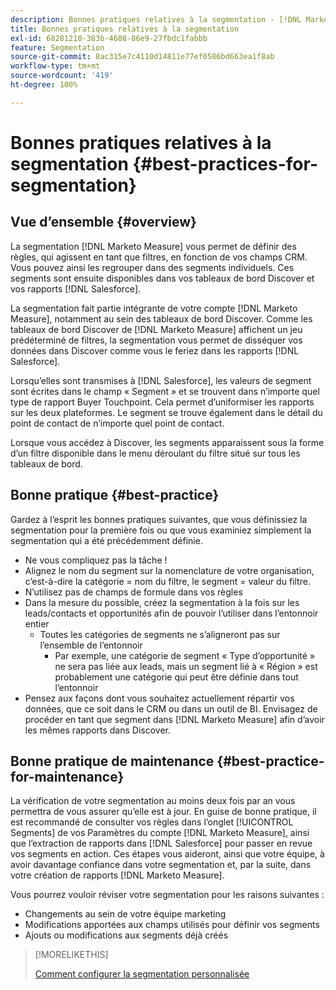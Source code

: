 ```yaml
---
description: Bonnes pratiques relatives à la segmentation - [!DNL Marketo Measure] - Documentation du produit
title: Bonnes pratiques relatives à la segmentation
exl-id: 68281210-383b-4688-86e9-27fbdc1fabbb
feature: Segmentation
source-git-commit: 8ac315e7c4110d14811e77ef0586bd663ea1f8ab
workflow-type: tm+mt
source-wordcount: '419'
ht-degree: 100%

---
```


# Bonnes pratiques relatives à la segmentation {#best-practices-for-segmentation}

## Vue d’ensemble {#overview}

La segmentation [!DNL Marketo Measure] vous permet de définir des règles, qui agissent en tant que filtres, en fonction de vos champs CRM. Vous pouvez ainsi les regrouper dans des segments individuels. Ces segments sont ensuite disponibles dans vos tableaux de bord Discover et vos rapports [!DNL Salesforce].

La segmentation fait partie intégrante de votre compte [!DNL Marketo Measure], notamment au sein des tableaux de bord Discover. Comme les tableaux de bord Discover de [!DNL Marketo Measure] affichent un jeu prédéterminé de filtres, la segmentation vous permet de disséquer vos données dans Discover comme vous le feriez dans les rapports [!DNL Salesforce].

Lorsqu’elles sont transmises à [!DNL Salesforce], les valeurs de segment sont écrites dans le champ « Segment » et se trouvent dans n’importe quel type de rapport Buyer Touchpoint. Cela permet d’uniformiser les rapports sur les deux plateformes. Le segment se trouve également dans le détail du point de contact de n’importe quel point de contact.

Lorsque vous accédez à Discover, les segments apparaissent sous la forme d’un filtre disponible dans le menu déroulant du filtre situé sur tous les tableaux de bord.

## Bonne pratique {#best-practice}

Gardez à l’esprit les bonnes pratiques suivantes, que vous définissiez la segmentation pour la première fois ou que vous examiniez simplement la segmentation qui a été précédemment définie.

* Ne vous compliquez pas la tâche !
* Alignez le nom du segment sur la nomenclature de votre organisation, c’est-à-dire la catégorie = nom du filtre, le segment = valeur du filtre.
* N’utilisez pas de champs de formule dans vos règles
* Dans la mesure du possible, créez la segmentation à la fois sur les leads/contacts et opportunités afin de pouvoir l’utiliser dans l’entonnoir entier
   * Toutes les catégories de segments ne s’aligneront pas sur l’ensemble de l’entonnoir
      * Par exemple, une catégorie de segment « Type d’opportunité » ne sera pas liée aux leads, mais un segment lié à « Région » est probablement une catégorie qui peut être définie dans tout l’entonnoir
* Pensez aux façons dont vous souhaitez actuellement répartir vos données, que ce soit dans le CRM ou dans un outil de BI. Envisagez de procéder en tant que segment dans [!DNL Marketo Measure] afin d’avoir les mêmes rapports dans Discover.

## Bonne pratique de maintenance {#best-practice-for-maintenance}

La vérification de votre segmentation au moins deux fois par an vous permettra de vous assurer qu’elle est à jour. En guise de bonne pratique, il est recommandé de consulter vos règles dans l’onglet [!UICONTROL Segments] de vos Paramètres du compte [!DNL Marketo Measure], ainsi que l’extraction de rapports dans [!DNL Salesforce] pour passer en revue vos segments en action. Ces étapes vous aideront, ainsi que votre équipe, à avoir davantage confiance dans votre segmentation et, par la suite, dans votre création de rapports [!DNL Marketo Measure].

Vous pourrez vouloir réviser votre segmentation pour les raisons suivantes :

* Changements au sein de votre équipe marketing
* Modifications apportées aux champs utilisés pour définir vos segments
* Ajouts ou modifications aux segments déjà créés

>[!MORELIKETHIS]
>
>[Comment configurer la segmentation personnalisée](/help/advanced-marketo-measure-features/segmentation/custom-segmentation.md)
